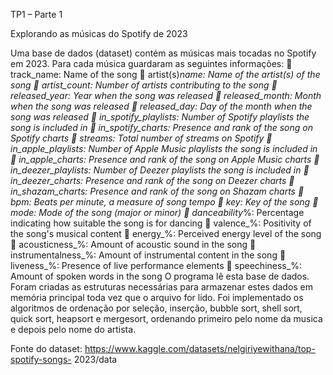 TP1 – Parte 1

Explorando as músicas do Spotify de 2023

Uma base de dados (dataset) contém as músicas mais tocadas no Spotify em 2023. Para cada
música guardaram as seguintes informações:
 track_name: Name of the song
 artist(s)_name: Name of the artist(s) of the song
 artist_count: Number of artists contributing to the song
 released_year: Year when the song was released
 released_month: Month when the song was released
 released_day: Day of the month when the song was released
 in_spotify_playlists: Number of Spotify playlists the song is included in
 in_spotify_charts: Presence and rank of the song on Spotify charts
 streams: Total number of streams on Spotify
 in_apple_playlists: Number of Apple Music playlists the song is included in
 in_apple_charts: Presence and rank of the song on Apple Music charts
 in_deezer_playlists: Number of Deezer playlists the song is included in
 in_deezer_charts: Presence and rank of the song on Deezer charts
 in_shazam_charts: Presence and rank of the song on Shazam charts
 bpm: Beats per minute, a measure of song tempo
 key: Key of the song
 mode: Mode of the song (major or minor)
 danceability_%: Percentage indicating how suitable the song is for dancing
 valence_%: Positivity of the song's musical content
 energy_%: Perceived energy level of the song
 acousticness_%: Amount of acoustic sound in the song
 instrumentalness_%: Amount of instrumental content in the song
 liveness_%: Presence of live performance elements
 speechiness_%: Amount of spoken words in the song
O programa lê esta base de dados. Foram criadas as estruturas necessárias para armazenar
estes dados em memória principal toda vez que o arquivo for lido. Foi implementado os algoritmos de ordenação por seleção, inserção, bubble sort, shell sort,
quick sort, heapsort e mergesort, ordenando primeiro pelo nome da musica e depois pelo nome do artista.

Fonte do dataset: https://www.kaggle.com/datasets/nelgiriyewithana/top-spotify-songs-
2023/data
